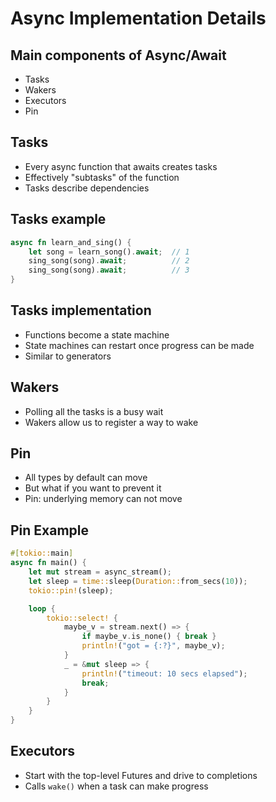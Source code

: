 # Async Implementation Details

## Main components of Async/Await

* Tasks
* Wakers
* Executors
* Pin

## Tasks

* Every async function that awaits creates tasks
* Effectively "subtasks" of the function
* Tasks describe dependencies

## Tasks example

```rust [], ignore
async fn learn_and_sing() {
    let song = learn_song().await;  // 1
    sing_song(song).await;          // 2
    sing_song(song).await;          // 3
}
```

## Tasks implementation

* Functions become a state machine
* State machines can restart once progress can be made
* Similar to generators

## Wakers

* Polling all the tasks is a busy wait
* Wakers allow us to register a way to wake

## Pin

* All types by default can move
* But what if you want to prevent it
* Pin: underlying memory can not move

## Pin Example

```rust [], ignore
#[tokio::main]
async fn main() {
    let mut stream = async_stream();
    let sleep = time::sleep(Duration::from_secs(10));
    tokio::pin!(sleep);

    loop {
        tokio::select! {
            maybe_v = stream.next() => {
                if maybe_v.is_none() { break }
                println!("got = {:?}", maybe_v);
            }
            _ = &mut sleep => {
                println!("timeout: 10 secs elapsed");
                break;
            }
        }
    }
}
```

## Executors

* Start with the top-level Futures and drive to completions
* Calls `wake()` when a task can make progress
